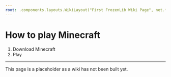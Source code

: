 ```yaml
---
root: .components.layouts.WikiLayout("First FrozenLib Wiki Page", net.frozenblock.net.pages.lib())
---
```


# How to play Minecraft

1. Download Minecraft
2. Play

---
This page is a placeholder as a wiki has not been built yet.